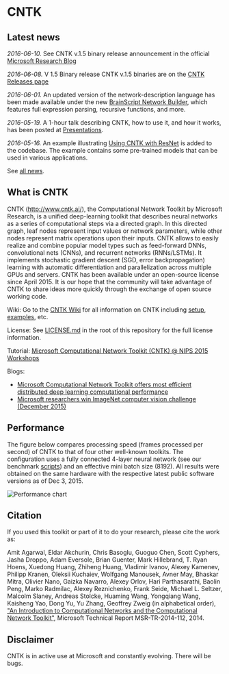 # CNTK

## Latest news
*2016-06-10.* See CNTK v.1.5 binary release announcement in the official [Microsoft Research Blog](https://blogs.msdn.microsoft.com/msr_er/2016/06/10/microsoft-improves-programming-flexibility-of-its-ai-toolkit/)

*2016-06-08.* V 1.5 Binary release
CNTK v.1.5 binaries are on the [CNTK Releases page](https://github.com/Microsoft/CNTK/releases)

*2016-06-01.* An updated version of the network-description language has been made available under the new [BrainScript Network Builder](https://github.com/Microsoft/CNTK/wiki/BrainScript-Network-Builder), which features full expression parsing, recursive functions, and more.

*2016-05-19.* A 1-hour talk describing CNTK, how to use it, and how it works, has been posted at [Presentations](https://github.com/Microsoft/CNTK/wiki/Presentations).

*2016-05-16.* An example illustrating [Using CNTK with ResNet](https://github.com/Microsoft/CNTK/tree/master/Examples/Image/Miscellaneous/ImageNet/ResNet) is added to the codebase. The example contains some pre-trained models that can be used in various applications.

See [all news](https://github.com/Microsoft/CNTK/wiki/News).

## What is CNTK
CNTK (http://www.cntk.ai/), the Computational Network Toolkit by Microsoft Research, is a unified deep-learning toolkit that describes neural networks as a series of computational steps via a directed graph. In this directed graph, leaf nodes represent input values or network parameters, while other nodes represent matrix operations upon their inputs. CNTK allows to easily realize and combine popular model types such as feed-forward DNNs, convolutional nets (CNNs), and recurrent networks (RNNs/LSTMs). It implements stochastic gradient descent (SGD, error backpropagation) learning with automatic differentiation and parallelization across multiple GPUs and servers. CNTK has been available under an open-source license since April 2015. It is our hope that the community will take advantage of CNTK to share ideas more quickly through the exchange of open source working code.

Wiki: Go to the [CNTK Wiki](https://github.com/Microsoft/CNTK/wiki) for all information on CNTK including [setup](https://github.com/Microsoft/CNTK/wiki/Setup-CNTK-on-your-machine ), [examples](https://github.com/Microsoft/CNTK/wiki/Examples ), etc.

License: See [LICENSE.md](./LICENSE.md) in the root of this repository for the full license information.

Tutorial: [Microsoft Computational Network Toolkit (CNTK) @ NIPS 2015 Workshops](http://research.microsoft.com/en-us/um/people/dongyu/CNTK-Tutorial-NIPS2015.pdf)

Blogs:  

* [Microsoft Computational Network Toolkit offers most efficient distributed deep learning computational performance](http://blogs.technet.com/b/inside_microsoft_research/archive/2015/12/07/microsoft-computational-network-toolkit-offers-most-efficient-distributed-deep-learning-computational-performance.aspx)
* [Microsoft researchers win ImageNet computer vision challenge (December 2015)](http://blogs.microsoft.com/next/2015/12/10/microsoft-researchers-win-imagenet-computer-vision-challenge/)

## Performance

The figure below compares processing speed (frames processed per second) of CNTK to that of four other well-known toolkits. The configuration uses a fully connected 4-layer neural network (see our benchmark [scripts](https://github.com/Alexey-Kamenev/Benchmarks)) and an effective mini batch size (8192). All results were obtained on the same hardware with the respective latest public software versions as of Dec 3, 2015.

![Performance chart](Documentation/Documents/PerformanceChart.png)

## Citation

If you used this toolkit or part of it to do your research, please cite the work as:

Amit Agarwal, Eldar Akchurin, Chris Basoglu, Guoguo Chen, Scott Cyphers, Jasha Droppo, Adam Eversole, Brian Guenter, Mark Hillebrand, T. Ryan Hoens, Xuedong Huang, Zhiheng Huang, Vladimir Ivanov, Alexey Kamenev, Philipp Kranen, Oleksii Kuchaiev, Wolfgang Manousek, Avner May, Bhaskar Mitra, Olivier Nano, Gaizka Navarro, Alexey Orlov, Hari Parthasarathi, Baolin Peng, Marko Radmilac, Alexey Reznichenko, Frank Seide, Michael L. Seltzer, Malcolm Slaney, Andreas Stolcke, Huaming Wang, Yongqiang Wang, Kaisheng Yao, Dong Yu, Yu Zhang, Geoffrey Zweig (in alphabetical order), ["An Introduction to Computational Networks and the Computational Network Toolkit"](http://research.microsoft.com/apps/pubs/?id=226641), Microsoft Technical Report MSR-TR-2014-112, 2014.

## Disclaimer 

CNTK is in active use at Microsoft and constantly evolving. There will be bugs.

